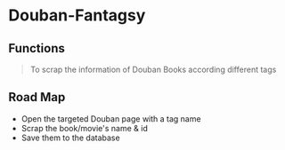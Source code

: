 # Douban-Fantagsy
## Functions
> To scrap the information of Douban Books according different tags

## Road Map
- Open the targeted Douban page with a tag name
- Scrap the book/movie's name & id
- Save them to the database
